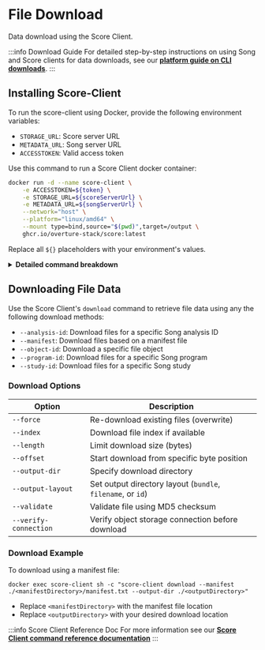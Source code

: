 # File Download

Data download using the Score Client.

:::info Download Guide
For detailed step-by-step instructions on using Song and Score clients for data downloads, see our [**platform guide on CLI downloads**](/guides/user-guides/cli-downloads).
:::

## Installing Score-Client

To run the score-client using Docker, provide the following environment variables:
- `STORAGE_URL`: Score server URL
- `METADATA_URL`: Song server URL
- `ACCESSTOKEN`: Valid access token

Use this command to run a Score Client docker container:

```bash
docker run -d --name score-client \
    -e ACCESSTOKEN=${token} \
    -e STORAGE_URL=${scoreServerUrl} \
    -e METADATA_URL=${songServerUrl} \
    --network="host" \
    --platform="linux/amd64" \
    --mount type=bind,source="$(pwd)",target=/output \
    ghcr.io/overture-stack/score:latest
```

Replace all `${}` placeholders with your environment's values.

<details>
  <summary><b>Detailed command breakdown</b></summary>

  - `-d`: Runs container in detached mode (background)
  - `-e ACCESSTOKEN=${token}`: Access token from the platform's auth service
  - `-e STORAGE_URL=${scoreServerUrl}`: Score server URL
  - `-e METADATA_URL=${songServerUrl}`: Song server URL
  - `--network="host"`: Uses host network stack
  - `--platform="linux/amd64"`: Specifies container platform
  - `--mount type=bind,source="$(pwd)",target=/output`: Mounts current directory to container's `/output`

</details>

## Downloading File Data

Use the Score Client's `download` command to retrieve file data using any the following download methods:

- `--analysis-id`: Download files for a specific Song analysis ID
- `--manifest`: Download files based on a manifest file
- `--object-id`: Download a specific file object
- `--program-id`: Download files for a specific Song program
- `--study-id`: Download files for a specific Song study

### Download Options

| Option | Description |
|--------|-------------|
| `--force` | Re-download existing files (overwrite) |
| `--index` | Download file index if available |
| `--length` | Limit download size (bytes) |
| `--offset` | Start download from specific byte position |
| `--output-dir` | Specify download directory |
| `--output-layout` | Set output directory layout (`bundle`, `filename`, or `id`) |
| `--validate` | Validate file using MD5 checksum |
| `--verify-connection` | Verify object storage connection before download |

### Download Example

To download using a manifest file:

```shell
docker exec score-client sh -c "score-client download --manifest ./<manifestDirectory>/manifest.txt --output-dir ./<outputDirectory>"
```

- Replace `<manifestDirectory>` with the manifest file location
- Replace `<outputDirectory>` with your desired download location

:::info Score Client Reference Doc
For more information see our [**Score Client command reference documentation**](/docs/core-software/Score/usage/client-reference)
:::